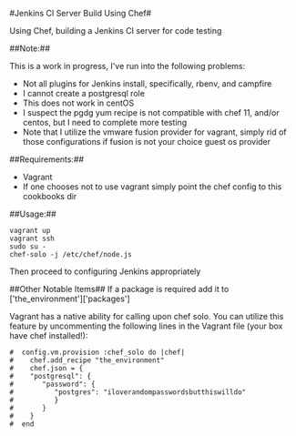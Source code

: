 #Jenkins CI Server Build Using Chef#

Using Chef, building a Jenkins CI server for code testing

##Note:##

This is a work in progress, I've run into the following problems:

 - Not all plugins for Jenkins install, specifically, rbenv, and campfire
 - I cannot create a postgresql role
 - This does not work in centOS
  - I suspect the pgdg yum recipe is not compatible with chef 11, and/or centos, but I need to complete more testing
- Note that I utilize the vmware fusion provider for vagrant, simply rid of those configurations if fusion is not your choice guest os provider

##Requirements:##
 - Vagrant
  - If one chooses not to use vagrant simply point the chef config to this cookbooks dir

##Usage:##

    vagrant up
    vagrant ssh
    sudo su -
    chef-solo -j /etc/chef/node.js

Then proceed to configuring Jenkins appropriately

##Other Notable Items##
If a package is required add it to  ['the_environment']['packages']

Vagrant has a native ability for calling upon chef solo.  You can utilize this feature by uncommenting the following lines in the Vagrant file (your box have chef installed!):

    #  config.vm.provision :chef_solo do |chef|
    #    chef.add_recipe "the_environment"
    #    chef.json = {
    #    "postgresql": {
    #       "password": {
    #          "postgres": "iloverandompasswordsbutthiswilldo"
    #          }
    #       }
    #    }
    #  end
